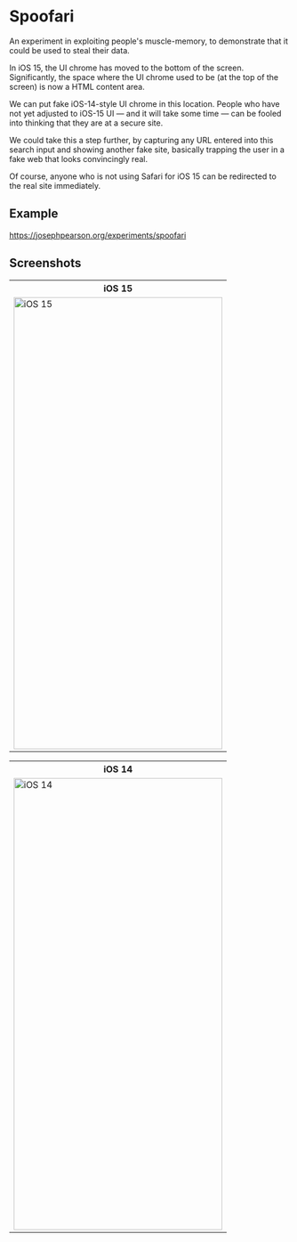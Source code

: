 # Spoofari

An experiment in exploiting people's muscle-memory, to demonstrate that it
could be used to steal their data.

In iOS 15, the UI chrome has moved to the bottom of the screen. Significantly,
the space where the UI chrome used to be (at the top of the screen) is now
a HTML content area.

We can put fake iOS-14-style UI chrome in this location. People who have not
yet adjusted to iOS-15 UI — and it will take some time — can be fooled into
thinking that they are at a secure site.

We could take this a step further, by capturing any URL entered into this
search input and showing another fake site, basically trapping the user in
a fake web that looks convincingly real.

Of course, anyone who is not using Safari for iOS 15 can be redirected to
the real site immediately.


## Example

https://josephpearson.org/experiments/spoofari


## Screenshots

<table>
  <tr>
    <th>iOS 15</th>
  </tr>
  <tr>
    <td>
      <img src="https://camo.githubusercontent.com/4495090294da16ae83f4bdb9b9867fee97d2195b758619c638964e1eab40ed52/68747470733a2f2f6a6f7365706870656172736f6e2e6f72672f6578706572696d656e74732f73706f6f666172692f73637265656e73686f74732f696f7331352e6a7067" alt="iOS 15" width="375" height="812" style="min-width=375px" />
    </td>
  </tr>
</table>

<table>
  <tr>
    <th>iOS 14</th>
  </tr>
  <tr>
    <td>
      <img src="https://camo.githubusercontent.com/473b09e69760b29cc3444ae6bc7ccaa23c11eeeec088378d1b1fa125fd0624a9/68747470733a2f2f6a6f7365706870656172736f6e2e6f72672f6578706572696d656e74732f73706f6f666172692f73637265656e73686f74732f696f7331342e6a7067" alt="iOS 14" width="375" height="812" style="min-width=375px" />
    </td>
  </tr>
</table>


